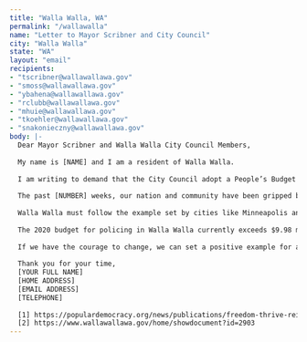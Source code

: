 ```yaml
---
title: "Walla Walla, WA"
permalink: "/wallawalla"
name: "Letter to Mayor Scribner and City Council"
city: "Walla Walla"
state: "WA"
layout: "email"
recipients:
- "tscribner@wallawallawa.gov"
- "smoss@wallawallawa.gov"
- "ybahena@wallawallawa.gov"
- "rclubb@wallawallawa.gov"
- "mhuie@wallawallawa.gov"
- "tkoehler@wallawallawa.gov"
- "snakonieczny@wallawallawa.gov"
body: |-
  Dear Mayor Scribner and Walla Walla City Council Members,
  
  My name is [NAME] and I am a resident of Walla Walla.
  
  I am writing to demand that the City Council adopt a People’s Budget that prioritizes community wellbeing and redirects funding away from the police.
  
  The past [NUMBER] weeks, our nation and community have been gripped by protests calling for an end to racism and anti-Blackness, and a complete overhaul in our approach to criminal justice. As a country, we are demanding that our voices be heard and that real change be implemented at all levels of community and government.
  
  Walla Walla must follow the example set by cities like Minneapolis and respond to police violence by reevaluating our city’s budget priorities to better reflect the needs of our community. I urge you to advocate for a meaningful reallocation of the city’s expenditures: away from policing, and towards social programs and resources that support housing, education, physical healthcare, mental healthcare, childcare, and other critical community needs while responding to issues like domestic violence and sexual assault with trained crisis responders. Research shows that a living wage, access to health services and treatments, educational opportunity, and stable housing are far more successful at reducing crime than police or prisons [1].
  
  The 2020 budget for policing in Walla Walla currently exceeds $9.98 million USD, accounting for 27.5% of the city’s general fund expenditure [2]. Applied elsewhere, this money could effect real, positive change in our community. I demand the immediate freezing of budget increases to the WWPD, demilitarization of the police force, and reallocation of funds from police to community-led health and safety strategies. This must be a priority for not just the 2021-2022 biennial budget, but all subsequent city budgets.
  
  If we have the courage to change, we can set a positive example for all of Eastern Washington.
  
  Thank you for your time,
  [YOUR FULL NAME]
  [HOME ADDRESS]
  [EMAIL ADDRESS]
  [TELEPHONE]
  
  [1] https://populardemocracy.org/news/publications/freedom-thrive-reimagining-safety-security-our-communities
  [2] https://www.wallawallawa.gov/home/showdocument?id=2903
---
```


